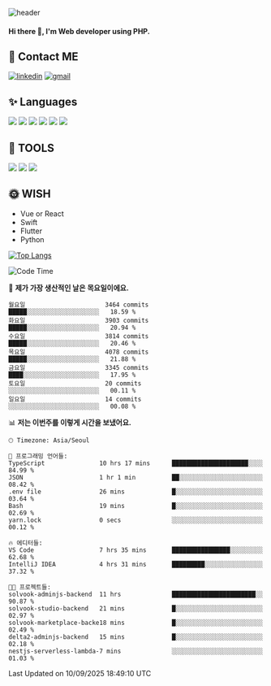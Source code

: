 ![header](https://capsule-render.vercel.app/api?type=waving&color=auto&height=300&section=header&text=Elin&fontSize=90&animation=twinkling)

#### Hi there 👋, I'm <b>Web developer</b> using PHP. ####

<!--
- 🔭 I’m currently working on Uniwill
- 🌱 I’m currently learning Vue or React or Python.
-->

<!---#### I am PHP developer --->

## 💌 Contact ME ###
[<img src='https://img.shields.io/badge/-EunjiKo-%230A66C2?style=flat-square&logo=LinkedIn&logoColor=white' alt='linkedin'>](https://www.linkedin.com/in/https://www.linkedin.com/in/eunji-ko-00a907164//)  [<img src='https://img.shields.io/badge/-einee214%40gmail.com-%23EA4335?style=flat-square&logo=Gmail&logoColor=white' alt='gmail'>](einee214@gmail.com)  


## ✨ Languages
<img src='https://img.shields.io/badge/-PHP-%23777BB4?style=for-the-badge&logo=PHP&logoColor=white'> <img src='https://img.shields.io/badge/-Laravel-%23FF2D20?style=for-the-badge&logo=Laravel&logoColor=white'> <img src='https://img.shields.io/badge/Jquery-%230769AD?style=for-the-badge&logo=Jquery&logoColor=white'> <img src='https://img.shields.io/badge/CSS3-%231572B6?style=for-the-badge&logo=CSS3&logoColor=white'> <img src='https://img.shields.io/badge/Bootstrap-%237952B3?style=for-the-badge&logo=Bootstrap&logoColor=white' > <img src='https://img.shields.io/badge/MySQL-%234479A1?style=for-the-badge&logo=MySQL&logoColor=white' >

## 🌷 TOOLS
<img src='https://img.shields.io/badge/PHPSTORM-%23000000?style=for-the-badge&logo=PhpStorm&logoColor=white' > <img src='https://img.shields.io/badge/GitLab-%23FCA121?style=for-the-badge&logo=GitLab&logoColor=white' > <img src='https://img.shields.io/badge/GitHub-%23181717?style=for-the-badge&logo=GitHub&logoColor=white'>


## 🌞 WISH
- Vue or React
- Swift
- Flutter
- Python


[![Top Langs](https://github-readme-stats.vercel.app/api/top-langs/?username=ein214&layout=compact)](https://github.com/anuraghazra/github-readme-stats)

<!--START_SECTION:waka-->
![Code Time](http://img.shields.io/badge/Code%20Time-4%2C446%20hrs%2049%20mins-blue)

📅 **제가 가장 생산적인 날은 목요일이에요.** 

```text
월요일                      3464 commits        █████░░░░░░░░░░░░░░░░░░░░   18.59 % 
화요일                      3903 commits        █████░░░░░░░░░░░░░░░░░░░░   20.94 % 
수요일                      3814 commits        █████░░░░░░░░░░░░░░░░░░░░   20.46 % 
목요일                      4078 commits        █████░░░░░░░░░░░░░░░░░░░░   21.88 % 
금요일                      3345 commits        ████░░░░░░░░░░░░░░░░░░░░░   17.95 % 
토요일                      20 commits          ░░░░░░░░░░░░░░░░░░░░░░░░░   00.11 % 
일요일                      14 commits          ░░░░░░░░░░░░░░░░░░░░░░░░░   00.08 % 
```


📊 **저는 이번주를 이렇게 시간을 보냈어요.** 

```text
🕑︎ Timezone: Asia/Seoul

💬 프로그래밍 언어들: 
TypeScript               10 hrs 17 mins      █████████████████████░░░░   84.99 % 
JSON                     1 hr 1 min          ██░░░░░░░░░░░░░░░░░░░░░░░   08.42 % 
.env file                26 mins             █░░░░░░░░░░░░░░░░░░░░░░░░   03.64 % 
Bash                     19 mins             █░░░░░░░░░░░░░░░░░░░░░░░░   02.69 % 
yarn.lock                0 secs              ░░░░░░░░░░░░░░░░░░░░░░░░░   00.12 % 

🔥 에디터들: 
VS Code                  7 hrs 35 mins       ████████████████░░░░░░░░░   62.68 % 
IntelliJ IDEA            4 hrs 31 mins       █████████░░░░░░░░░░░░░░░░   37.32 % 

🐱‍💻 프로젝트들: 
solvook-adminjs-backend  11 hrs              ███████████████████████░░   90.87 % 
solvook-studio-backend   21 mins             █░░░░░░░░░░░░░░░░░░░░░░░░   02.97 % 
solvook-marketplace-backe18 mins             █░░░░░░░░░░░░░░░░░░░░░░░░   02.49 % 
delta2-adminjs-backend   15 mins             █░░░░░░░░░░░░░░░░░░░░░░░░   02.18 % 
nestjs-serverless-lambda-7 mins              ░░░░░░░░░░░░░░░░░░░░░░░░░   01.03 % 
```


 Last Updated on 10/09/2025 18:49:10 UTC
<!--END_SECTION:waka-->

<!---![GitHub stats](https://github-readme-stats.vercel.app/api?username=ein214&show_icons=true&theme=dracula)  --->



